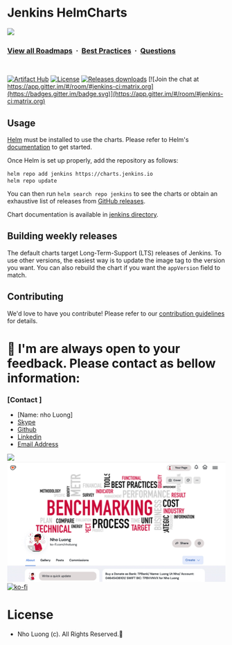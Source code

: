 # Jenkins HelmCharts
![](https://i.imgur.com/waxVImv.png)
### [View all Roadmaps](https://github.com/nholuongut/all-roadmaps) &nbsp;&middot;&nbsp; [Best Practices](https://github.com/nholuongut/all-roadmaps/blob/main/public/best-practices/) &nbsp;&middot;&nbsp; [Questions](https://www.linkedin.com/in/nholuong/)
<br/>

[![Artifact Hub](https://img.shields.io/endpoint?url=https://artifacthub.io/badge/repository/jenkins)](https://artifacthub.io/packages/helm/jenkinsci/jenkins)
[![License](https://img.shields.io/badge/License-Apache%202.0-blue.svg)](https://opensource.org/licenses/Apache-2.0)
[![Releases downloads](https://img.shields.io/github/downloads/nholuongut/jenkins-helmcharts/total.svg)](https://github.com/nholuongut/jenkins-helmcharts/releases)
[![Join the chat at https://app.gitter.im/#/room/#jenkins-ci:matrix.org](https://badges.gitter.im/badge.svg)](https://app.gitter.im/#/room/#jenkins-ci:matrix.org)

## Usage

[Helm](https://helm.sh) must be installed to use the charts.
Please refer to Helm's [documentation](https://helm.sh/docs/) to get started.

Once Helm is set up properly, add the repository as follows:

```console
helm repo add jenkins https://charts.jenkins.io
helm repo update
```

You can then run `helm search repo jenkins` to see the charts or obtain an exhaustive list of releases from [GitHub releases](https://github.com/nholuongut/jenkins-helmcharts/releases).

<!-- Keep full URL links to repo files because this README syncs from main to gh-pages.  -->
Chart documentation is available in [jenkins directory](https://github.com/nholuongut/jenkins-helmcharts/blob/main/charts/jenkins/README.md).

## Building weekly releases

The default charts target Long-Term-Support (LTS) releases of Jenkins.
To use other versions, the easiest way is to update the image tag to the version you want.
You can also rebuild the chart if you want the `appVersion` field to match.

## Contributing

<!-- Keep full URL links to repo files because this README syncs from main to gh-pages.  -->
We'd love to have you contribute! Please refer to our [contribution guidelines](https://github.com/nholuongut/jenkins-helmcharts/blob/main/CONTRIBUTING.md) for details.

# 🚀 I'm are always open to your feedback.  Please contact as bellow information:
### [Contact ]
* [Name: nho Luong]
* [Skype](luongutnho_skype)
* [Github](https://github.com/nholuongut/)
* [Linkedin](https://www.linkedin.com/in/nholuong/)
* [Email Address](luongutnho@hotmail.com)

![](https://i.imgur.com/waxVImv.png)
![](Donate.jpg)
[![ko-fi](https://ko-fi.com/img/githubbutton_sm.svg)](https://ko-fi.com/nholuong)

# License
* Nho Luong (c). All Rights Reserved.🌟

